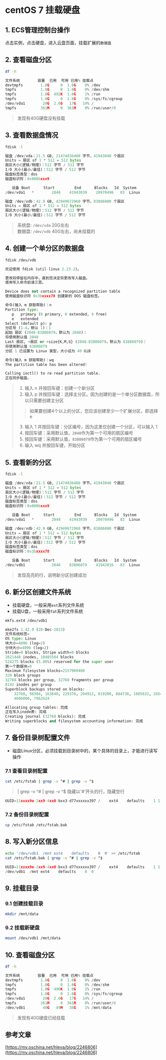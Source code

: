 # centOS 7 挂载硬盘
## 1. ECS管理控制台操作
点击实例，点击硬盘，进入云盘页面，挂载扩展的`数据盘`
## 2. 查看磁盘分区
```bash
df -h
```
```py
文件系统        容量  已用  可用 已用% 挂载点
devtmpfs        1.8G     0  1.8G    0% /dev
tmpfs           1.8G     0  1.8G    0% /dev/shm
tmpfs           1.8G  492K  1.8G    1% /run
tmpfs           1.8G     0  1.8G    0% /sys/fs/cgroup
/dev/vda1        20G  2.6G   17G   14% /
tmpfs           361M     0  361M    0% /run/user/0
```
>发现有40G硬盘没有挂载
## 3. 查看数据盘情况
```bash
fdisk -l
```
```py
磁盘 /dev/vda：21.5 GB, 21474836480 字节，41943040 个扇区
Units = 扇区 of 1 * 512 = 512 bytes
扇区大小(逻辑/物理)：512 字节 / 512 字节
I/O 大小(最小/最佳)：512 字节 / 512 字节
磁盘标签类型：dos
磁盘标识符：0x000bxxx9

   设备 Boot      Start         End      Blocks   Id  System
/dev/vda1   *        2048    41943039    20970496   83  Linux

磁盘 /dev/vdb：42.9 GB, 42949672960 字节，83886080 个扇区
Units = 扇区 of 1 * 512 = 512 bytes
扇区大小(逻辑/物理)：512 字节 / 512 字节
I/O 大小(最小/最佳)：512 字节 / 512 字节
```
>系统盘: `/dev/vda` 20G左右<br>
>数据盘: `/dev/vdb` 40G左右，尚未挂载的<br>
## 4. 创建一个单分区的数据盘
```bash
fdisk /dev/vdb
```
```py {9,13,14,15,17,21}
欢迎使用 fdisk (util-linux 2.23.2)。

更改将停留在内存中，直到您决定将更改写入磁盘。
使用写入命令前请三思。

Device does not contain a recognized partition table
使用磁盘标识符 0x3bxxxx78 创建新的 DOS 磁盘标签。

命令(输入 m 获取帮助)：n
Partition type:
   p   primary (0 primary, 0 extended, 4 free)
   e   extended
Select (default p): p
分区号 (1-4，默认 1)：1
起始 扇区 (2048-83886079，默认为 2048)：
将使用默认值 2048
Last 扇区, +扇区 or +size{K,M,G} (2048-83886079，默认为 83886079)：
将使用默认值 83886079
分区 1 已设置为 Linux 类型，大小设为 40 GiB

命令(输入 m 获取帮助)：wq
The partition table has been altered!

Calling ioctl() to re-read partition table.
正在同步磁盘。
```
>1. 输入 n 并按回车键：创建一个新分区<br>
>2. 输入 p 并按回车键：选择主分区。因为创建的是一个单分区数据盘，所以只需要创建主分区<br>
>>如果要创建4个以上的分区，您应该创建至少一个扩展分区，即选择 e<br>
>3. 输入 1 并按回车键：分区编号，因为这里仅创建一个分区，可以输入 1<br>
>4. 按回车键：采用默认值，`2048`作为第一个可用的扇区编号<br>
>5. 按回车键：采用默认值，`83886079`作为第一个可用的扇区编号<br>
>6. 输入 wq 并按回车键，开始分区<br>
## 5. 查看新的分区
```bash
fdisk -l
```
```py {15,16,18,19}
磁盘 /dev/vda：21.5 GB, 21474836480 字节，41943040 个扇区
Units = 扇区 of 1 * 512 = 512 bytes
扇区大小(逻辑/物理)：512 字节 / 512 字节
I/O 大小(最小/最佳)：512 字节 / 512 字节
磁盘标签类型：dos
磁盘标识符：0x000bxxx9

   设备 Boot      Start         End      Blocks   Id  System
/dev/vda1   *        2048    41943039    20970496   83  Linux

磁盘 /dev/vdb：42.9 GB, 42949672960 字节，83886080 个扇区
Units = 扇区 of 1 * 512 = 512 bytes
扇区大小(逻辑/物理)：512 字节 / 512 字节
I/O 大小(最小/最佳)：512 字节 / 512 字节
磁盘标签类型：dos
磁盘标识符：0x3bxxxx78

   设备 Boot      Start         End      Blocks   Id  System
/dev/vdb1            2048    83886079    41942016   83  Linux
```
>发现高亮的行，说明新分区创建成功
## 6. 新分区创建文件系统
* 挂载硬盘，一般采用`ext`系列文件系统
* 挂载U盘，一般采用`fat`系列文件系统
```bash
mkfs.ext4 /dev/vdb1
```
```py
mke2fs 1.42.9 (28-Dec-2013)
文件系统标签=
OS type: Linux
块大小=4096 (log=2)
分块大小=4096 (log=2)
Stride=0 blocks, Stripe width=0 blocks
2621440 inodes, 10485504 blocks
524275 blocks (5.00%) reserved for the super user
第一个数据块=0
Maximum filesystem blocks=2157969408
320 block groups
32768 blocks per group, 32768 fragments per group
8192 inodes per group
Superblock backups stored on blocks: 
	32768, 98304, 163840, 229376, 294912, 819200, 884736, 1605632, 2654208, 
	4096000, 7962624

Allocating group tables: 完成                            
正在写入inode表: 完成                            
Creating journal (32768 blocks): 完成
Writing superblocks and filesystem accounting information: 完成 
```
## 7. 备份目录树配置文件
* 磁盘Linux分区，必须挂载到目录树中的，某个具体的目录上，才能进行读写操作
### 7.1 查看目录树配置
```bash
cat /etc/fstab | grep -v ^# | grep -v ^$
```
> | grep -v ^# | grep -v ^$ 隐藏以'#'开头的行，隐藏空行
```py
UUID=11xxxx9e-2xx9-4xx0-bxx3-d77xxxxxx397 /    ext4    defaults    1 1
```
### 7.2 备份目录树配置
```bash
cp /etc/fstab /etc/fstab.bak
```
## 8. 写入新分区信息
```bash
echo '/dev/vdb1  /mnt ext4    defaults    0  0' >> /etc/fstab
cat /etc/fstab.bak | grep -v ^# | grep -v ^$
```
```py
UUID=11xxxx9e-2xx9-4xx0-bxx3-d77xxxxxx397 /    ext4    defaults    1 1
/dev/vdb1  /mnt ext4    defaults    0  0
```
## 9. 挂载目录
### 9.1 创建挂载目录
```bash
mkdir /mnt/data
```
### 9.2 挂载新硬盘
```bash
mount /dev/vdb1 /mnt/data
```
## 10. 查看磁盘分区
```bash
df -h
```
```py
文件系统        容量  已用  可用 已用% 挂载点
devtmpfs        1.8G     0  1.8G    0% /dev
tmpfs           1.8G     0  1.8G    0% /dev/shm
tmpfs           1.8G  496K  1.8G    1% /run
tmpfs           1.8G     0  1.8G    0% /sys/fs/cgroup
/dev/vda1        20G  2.6G   17G   14% /
tmpfs           361M     0  361M    0% /run/user/0
/dev/vdb1        40G   49M   38G    1% /mnt/data
```
>发现有40G硬盘已经挂载
## 参考文章
[https://my.oschina.net/hleva/blog/2246806](https://my.oschina.net/hleva/blog/2246806)
